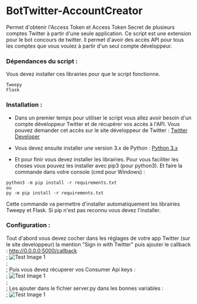 # BotTwitter-AccountCreator
Permet d'obtenir l'Access Token et Access Token Secret de plusieurs comptes Twitter à partir d'une seule application.
Ce script est une extension pour le bot concours de twitter. Il permet d'avoir des accès API pour tous les comptes que vous voulez à partir d'un seul compte développeur.


### Dépendances du script :
Vous devez installer ces librairies pour que le script fonctionne.
```
Tweepy
Flask
```

### Installation :
* Dans un premier temps pour utiliser le script vous allez avoir besoin d'un compte développeur Twitter et de récupérer vos accès à l'API.
 Vous pouvez demander cet accès sur le site développeur de Twitter : [Twitter Developer](https://developer.twitter.com/)

* Vous devez ensuite installer une version 3.x de Python : [Python 3.x](https://www.python.org/downloads/)

* Et pour finir vous devez installer les librairies.
 Pour vous faciliter les choses vous pouvez les installer avec pip3 (pour python3).
 Et faire la commande dans votre console (cmd pour Windows) : 
 ```
 python3 -m pip install -r requirements.txt
 ou
 py -m pip install -r requirements.txt
 ```
 Cette commande va permettre d'installer automatiquement les librairies Tweepy et Flask.
 Si pip n'est pas reconnu vous devez l'installer.

### Configuration :
Tout d'abord vous devez cocher dans les réglages de votre app Twitter (sur le site developpeur) la mention 
"Sign in with Twitter" puis ajouter le callback : http://0.0.0.0:5000/callback
<br/>;
![Test Image 1](https://github.com/j4rj4r/BotTwitter-AccountCreator/blob/master/github_assets/image1.png)
<br/>;
<br/>;
Puis vous devez récuperer vos Consumer Api keys :
<br/>;
![Test Image 1](https://github.com/j4rj4r/BotTwitter-AccountCreator/blob/master/github_assets/image2.png)
<br/>;
<br/>;
Les ajouter dans le fichier server.py dans les bonnes variables :
<br/>;
![Test Image 1](https://github.com/j4rj4r/BotTwitter-AccountCreator/blob/master/github_assets/image3.png)

